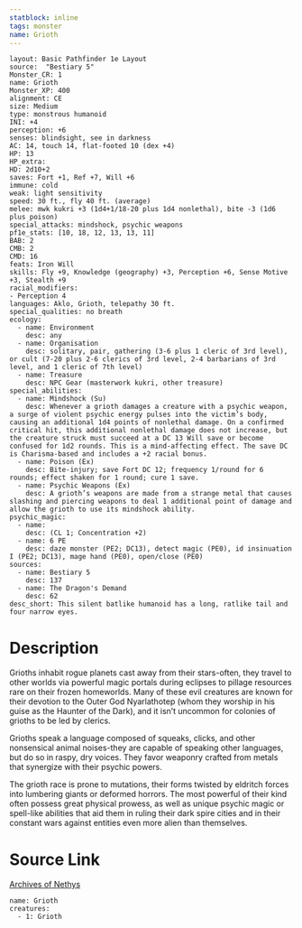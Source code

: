 ```yaml
---
statblock: inline
tags: monster
name: Grioth
---
```

```statblock
layout: Basic Pathfinder 1e Layout
source:  "Bestiary 5"
Monster_CR: 1
name: Grioth
Monster_XP: 400
alignment: CE
size: Medium
type: monstrous humanoid
INI: +4
perception: +6
senses: blindsight, see in darkness
AC: 14, touch 14, flat-footed 10 (dex +4)
HP: 13
HP_extra: 
HD: 2d10+2
saves: Fort +1, Ref +7, Will +6
immune: cold
weak: light sensitivity
speed: 30 ft., fly 40 ft. (average)
melee: mwk kukri +3 (1d4+1/18-20 plus 1d4 nonlethal), bite -3 (1d6 plus poison)
special_attacks: mindshock, psychic weapons
pf1e_stats: [10, 18, 12, 13, 13, 11]
BAB: 2
CMB: 2
CMD: 16
feats: Iron Will
skills: Fly +9, Knowledge (geography) +3, Perception +6, Sense Motive +3, Stealth +9
racial_modifiers:
- Perception 4
languages: Aklo, Grioth, telepathy 30 ft.
special_qualities: no breath
ecology:
  - name: Environment
    desc: any
  - name: Organisation
    desc: solitary, pair, gathering (3-6 plus 1 cleric of 3rd level), or cult (7-20 plus 2-6 clerics of 3rd level, 2-4 barbarians of 3rd level, and 1 cleric of 7th level)
  - name: Treasure
    desc: NPC Gear (masterwork kukri, other treasure)
special_abilities:
  - name: Mindshock (Su)
    desc: Whenever a grioth damages a creature with a psychic weapon, a surge of violent psychic energy pulses into the victim’s body, causing an additional 1d4 points of nonlethal damage. On a confirmed critical hit, this additional nonlethal damage does not increase, but the creature struck must succeed at a DC 13 Will save or become confused for 1d2 rounds. This is a mind-affecting effect. The save DC is Charisma-based and includes a +2 racial bonus.
  - name: Poison (Ex)
    desc: Bite-injury; save Fort DC 12; frequency 1/round for 6 rounds; effect shaken for 1 round; cure 1 save.
  - name: Psychic Weapons (Ex)
    desc: A grioth’s weapons are made from a strange metal that causes slashing and piercing weapons to deal 1 additional point of damage and allow the grioth to use its mindshock ability.
psychic_magic:
  - name:
    desc: (CL 1; Concentration +2)
  - name: 6 PE
    desc: daze monster (PE2; DC13), detect magic (PE0), id insinuation I (PE2; DC13), mage hand (PE0), open/close (PE0)
sources:
  - name: Bestiary 5
    desc: 137
  - name: The Dragon's Demand
    desc: 62
desc_short: This silent batlike humanoid has a long, ratlike tail and four narrow eyes.
```
# Description
Grioths inhabit rogue planets cast away from their stars-often, they travel to other worlds via powerful magic portals during eclipses to pillage resources rare on their frozen homeworlds. Many of these evil creatures are known for their devotion to the Outer God Nyarlathotep (whom they worship in his guise as the Haunter of the Dark), and it isn’t uncommon for colonies of grioths to be led by clerics.

 Grioths speak a language composed of squeaks, clicks, and other nonsensical animal noises-they are capable of speaking other languages, but do so in raspy, dry voices. They favor weaponry crafted from metals that synergize with their psychic powers.

 The grioth race is prone to mutations, their forms twisted by eldritch forces into lumbering giants or deformed horrors. The most powerful of their kind often possess great physical prowess, as well as unique psychic magic or spell-like abilities that aid them in ruling their dark spire cities and in their constant wars against entities even more alien than themselves.
# Source Link
[Archives of Nethys](https://aonprd.com/MonsterDisplay.aspx?ItemName=Grioth)
```encounter-table
name: Grioth
creatures:
  - 1: Grioth
```
